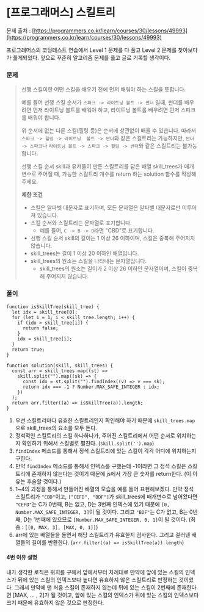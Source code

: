 # \[프로그래머스\] 스킬트리

문제 출처 : [https://programmers.co.kr/learn/courses/30/lessons/49993](https://programmers.co.kr/learn/courses/30/lessons/49993)

프로그래머스의 코딩테스트 연습에서 Level 1 문제를 다 풀고 Level 2 문제를 찾아보다가 풀게되었다. 앞으로 꾸준히 알고리즘 문제를 풀고 글로 기록할 생각이다. 

### 문제 

> 선행 스킬이란 어떤 스킬을 배우기 전에 먼저 배워야 하는 스킬을 뜻합니다.
>
> 예를 들어 선행 스킬 순서가 `스파크 -> 라이트닝 볼트 -> 썬더` 일때, 썬더를 배우려면 먼저 라이트닝 볼트를 배워야 하고, 라이트닝 볼트를 배우려면 먼저 스파크를 배워야 합니다.
>
> 위 순서에 없는 다른 스킬\(힐링 등\)은 순서에 상관없이 배울 수 있씁니다. 따라서 `스파크 -> 힐링 -> 라이트닝  볼트 -> 썬더`와 같은 스킬트리는 가능하지만, `썬더 -> 스파크`나 `라이트닝 볼트 -> 스파크 -> 힐링 -> 썬더`와 같은 스킬트리는 불가능합니다.
>
> 선행 스킬 순서 skill과 유저들이 만든 스킬트리를 담은 배열 skill\_trees가 매개변수로 주어질 때, 가능한 스킬트리 개수를 return 하는 solution 함수를 작성해주세요.
>
> **제한 조건**
>
> * 스킬은 알파벳 대문자로 표기하며, 모든 문자열은 알파벨 대문자로만 이루어져 있습니다.
> * 스킬 순서와 스킬트리는 문자열로 표기합니다.
>   * 예를 들어, `C -> B -> D`라면 "CBD"로 표기합니다. 
> * 선행 스킬 순서 skill의 길이는 1 이상 26 이하이며, 스킬은 중복해 주어지지 않습니다.
> * skill\_trees는 길이 1 이상 20 이하인 배열입니다. 
> * skill\_trees의 원소는 스킬을 나타내는 문자열입니다. 
>   * skill\_trees의 원소는 길이가 2 이상 26 이하인 문자열이며, 스킬이 중복해 주어지지 않습니다.

### 풀이 

```text
function isSkillTree(skill_tree) {
  let idx = skill_tree[0];
  for (let i = 1; i < skill_tree.length; i++) {
    if (idx > skill_tree[i]) {
      return false;
    }
    idx = skill_tree[i];
  }
  return true;
}

function solution(skill, skill_trees) {
  const arr = skill_trees.map((st) =>
    skill.split("").map((sk) => {
      const idx = st.split("").findIndex((v) => v === sk);
      return idx === -1 ? Number.MAX_SAFE_INTEGER : idx;
    })
  );
  return arr.filter((a) => isSkillTree(a)).length;
}
```

1. 우선 스킬트리마다 유효한 스킬트리인지 확인해야 하기 때문에 `skill_trees.map`으로 skill\_trees의 요소를 모두 돈다.
2. 정석적인 스킬트리의 스킬 하나하나가, 주어진 스킬트리에서 어떤 순서로 위치하는지 확인하기 위해서 스킬별로 펼친다. \(`skill.split('').map`\)
3. `findIndex` 메소드를 통해서 정석 스킬트리에 있는 스킬이 각각 어디에 위치하는지 구한다.
4. 만약 `findIndex` 메소드를 통해서 인덱스를 구했는데 -1이라면 그 정석 스킬은 스킬트리에 존재하지 않는다는 것이기 때문에 js에서 가장 큰 숫자를 return한다. \(이 이유는 후술할 것이다.\)
5. 1~4의 과정을 통해서 만들어진 배열의 모습을 예를 들어 표현해보겠다. 만약 정석 스킬트리가 `"CBD"`이고, `["CEFD", "BDF"]`가 skill\_trees에 매개변수로 넘어왔다면 `"CEFD"`는 C가 0번째, B는 없고, D는 3번째 인덱스에 있기 때문에 `[0, Number.MAX_SAFE_INTEGER, 3]`이 될 것이다. 그리고 `"BDF"`는 C가 없고, B는 0번째, D는 1번째에 있으므로 `[Number.MAX_SAFE_INTEGER, 0, 1]`이 될 것이다. \(최종 : `[[0, MAX, 3], [MAX, 0, 1]]`\)
6. arr에 있는 배열들을 돌면서 해당 스킬트리가 유효한지 검사한다. 그리고 걸러낸 배열들의 길이를 반환한다. \(`arr.filter((a) => isSkillTree(a)).length`\)

#### 4번 이유 설명 

내가 생각한 로직은 위치를 구해서 앞에서부터 차례대로 만약에 앞에 있는 스킬의 인덱스가 뒤에 있는 스킬의 인덱스보다 높다면 유효하지 않은 스킬트리로 판정하는 것이었다. 그래서 만약에 맨 처음 스킬이 존재하지 않는데 뒤에 있는 스킬이 2번째에 존재한다면 \[MAX, ... , 2\]가 될 것이고, 앞에 있는 스킬의 인덱스가 뒤에 있는 스킬의 인덱스보다 크기 때문에 유효하지 않은 것으로 판정한다.



